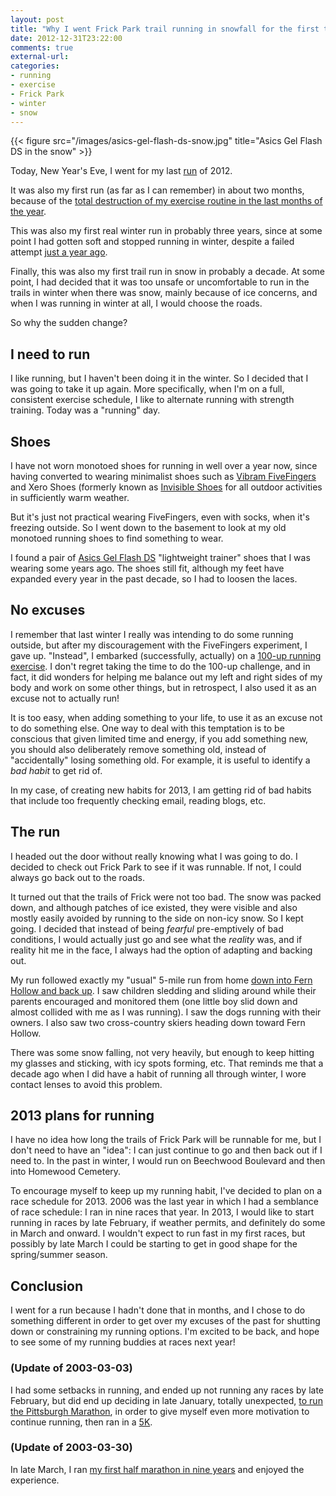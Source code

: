 ```yaml
---
layout: post
title: "Why I went Frick Park trail running in snowfall for the first time in a decade"
date: 2012-12-31T23:22:00
comments: true
external-url: 
categories: 
- running
- exercise
- Frick Park
- winter
- snow
---
```

{{< figure src="/images/asics-gel-flash-ds-snow.jpg" title="Asics Gel Flash DS in the snow" >}}

Today, New Year's Eve, I went for my last [run](/categories/running/) of 2012.

It was also my first run (as far as I can remember) in about two months, because of the [total destruction of my exercise routine in the last months of the year](/blog/2012/12/28/meditations-on-climbing-the-36-floors-of-the-pitt-cathedral-of-learning/).

This was also my first real winter run in probably three years, since at some point I had gotten soft and stopped running in winter, despite a failed attempt [just a year ago](/blog/2012/01/02/new-experiment-for-a-new-year-winter-running-in-vibram-fivefingers-shoes/).

Finally, this was also my first trail run in snow in probably a decade. At some point, I had decided that it was too unsafe or uncomfortable to run in the trails in winter when there was snow, mainly because of ice concerns, and when I was running in winter at all, I would choose the roads.

So why the sudden change?

<!--more-->

## I need to run

I like running, but I haven't been doing it in the winter. So I decided that I was going to take it up again. More specifically, when I'm on a full, consistent exercise schedule, I like to alternate running with strength training. Today was a "running" day.

## Shoes

I have not worn monotoed shoes for running in well over a year now, since having converted to wearing minimalist shoes such as [Vibram FiveFingers](/categories/fivefingers/) and Xero Shoes (formerly known as [Invisible Shoes](/categories/invisible-shoes/) for all outdoor activities in sufficiently warm weather.

But it's just not practical wearing FiveFingers, even with socks, when it's freezing outside. So I went down to the basement to look at my old monotoed running shoes to find something to wear.

I found a pair of [Asics Gel Flash DS](http://www.roadrunnersports.com/rrs/products/ASC754/) "lightweight trainer" shoes that I was wearing some years ago. The shoes still fit, although my feet have expanded every year in the past decade, so I had to loosen the laces.

## No excuses

I remember that last winter I really was intending to do some running outside, but after my discouragement with the FiveFingers experiment, I gave up. "Instead", I embarked (successfully, actually) on a [100-up running exercise](/blog/2012/01/09/starting-the-100-up-exercise-for-running-30-day-challenge/). I don't regret taking the time to do the 100-up challenge, and in fact, it did wonders for helping me balance out my left and right sides of my body and work on some other things, but in retrospect, I also used it as an excuse not to actually run!

It is too easy, when adding something to your life, to use it as an excuse not to do something else. One way to deal with this temptation is to be conscious that given limited time and energy, if you add something new, you should also deliberately remove something old, instead of "accidentally" losing something old. For example, it is useful to identify a *bad habit* to get rid of.

In my case, of creating new habits for 2013, I am getting rid of bad habits that include too frequently checking email, reading blogs, etc.

## The run

I headed out the door without really knowing what I was going to do. I decided to check out Frick Park to see if it was runnable. If not, I could always go back out to the roads.

It turned out that the trails of Frick were not too bad. The snow was packed down, and although patches of ice existed, they were visible and also mostly easily avoided by running to the side on non-icy snow. So I kept going. I decided that instead of being *fearful* pre-emptively of bad conditions, I would actually just go and see what the *reality* was, and if reality hit me in the face, I always had the option of adapting and backing out.

My run followed exactly my "usual" 5-mile run from home [down into Fern Hollow and back up](/blog/2011/10/12/i-love-trail-running-in-frick-park/). I saw children sledding and sliding around while their parents encouraged and monitored them (one little boy slid down and almost collided with me as I was running). I saw the dogs running with their owners. I also saw two cross-country skiers heading down toward Fern Hollow.

There was some snow falling, not very heavily, but enough to keep hitting my glasses and sticking, with icy spots forming, etc. That reminds me that a decade ago when I did have a habit of running all through winter, I wore contact lenses to avoid this problem.

## 2013 plans for running

I have no idea how long the trails of Frick Park will be runnable for me, but I don't need to have an "idea": I can just continue to go and then back out if I need to. In the past in winter, I would run on Beechwood Boulevard and then into Homewood Cemetery.

To encourage myself to keep up my running habit, I've decided to plan on a race schedule for 2013. 2006 was the last year in which I had a semblance of race schedule: I ran in nine races that year. In 2013, I would like to start running in races by late February, if weather permits, and definitely do some in March and onward. I wouldn't expect to run fast in my first races, but possibly by late March I could be starting to get in good shape for the spring/summer season.

## Conclusion

I went for a run because I hadn't done that in months, and I chose to do something different in order to get over my excuses of the past for shutting down or constraining my running options. I'm excited to be back, and hope to see some of my running buddies at races next year!

### (Update of 2003-03-03)

I had some setbacks in running, and ended up not running any races by late February, but did end up deciding in late January, totally unexpected, [to run the Pittsburgh Marathon](/blog/2013/01/30/why-and-how-i-am-going-to-run-the-2013-pittsburgh-marathon/), in order to give myself even more motivation to continue running, then ran in a [5K](/blog/2013/03/03/my-first-steel-city-road-runners-winter-5k-race/).

### (Update of 2003-03-30)

In late March, I ran [my first half marathon in nine years](/blog/2013/03/30/report-on-just-a-short-run-my-first-half-marathon-in-nine-years/) and enjoyed the experience.
